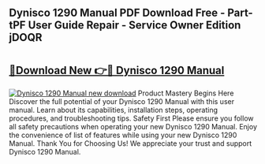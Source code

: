 ## Dynisco 1290 Manual PDF Download Free - Part-tPF User Guide Repair - Service Owner Edition jDOQR

# <h2><a href="http://cf19200.oget.top/?id=Dynisco+1290+Manual">🔗Download New 👉🔴 Dynisco 1290 Manual</a></h2>

[![Dynisco 1290 Manual new download](https://i.imgur.com/5g1atiW.png)](http://cf19200.oget.top/?id=Dynisco+1290+Manual)
Product Mastery Begins Here Discover the full potential of your Dynisco 1290 Manual with this user manual. Learn about its capabilities, installation steps, operating procedures, and troubleshooting tips. Safety First Please ensure you follow all safety precautions when operating your new Dynisco 1290 Manual. Enjoy the convenience of list of features while using your new Dynisco 1290 Manual. Thank You for Choosing Us! We appreciate your trust and support Dynisco 1290 Manual.
